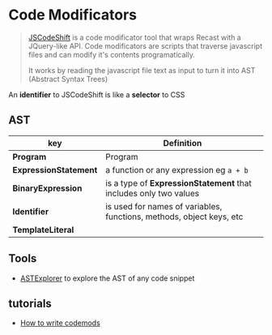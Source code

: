 # Code Modificators



> [JSCodeShift](https://github.com/facebook/jscodeshift) is a code modificator tool that wraps Recast with a JQuery-like API. Code modificators are scripts that traverse javascript files and can modify it's contents programatically. 
> 
> It works by reading the javascript file text as input to turn it into AST (Abstract Syntax Trees)

An **identifier** to JSCodeShift is like a **selector** to CSS

## AST

key | Definition
-- | --
**Program** | Program
**ExpressionStatement** | a function or any expression eg `a + b`
**BinaryExpression** | is a type of **ExpressionStatement** that includes only two values
**Identifier** | is used for names of variables, functions, methods, object keys, etc
**TemplateLiteral** | 

## Tools
- [ASTExplorer](https://astexplorer.net/) to explore the AST of any code snippet

## tutorials

- [How to write codemods](https://vramana.github.io/blog/2015/12/21/codemod-tutorial/)

